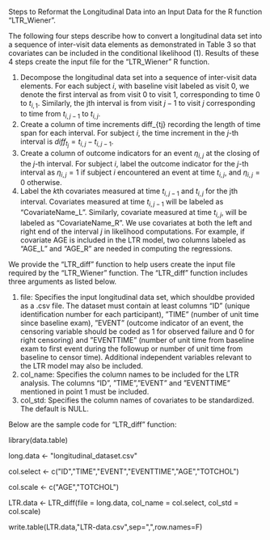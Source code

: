 Steps to Reformat the Longitudinal Data into an Input Data for the R function “LTR_Wiener”.

The following four steps describe how to convert a longitudinal data set into a sequence of inter-visit data elements as demonstrated in Table 3 so that covariates can be
included in the conditional likelihood (1). 
Results of these 4 steps create the input file for the “LTR_Wiener” R function.

1. Decompose the longitudinal data set into a sequence of inter-visit data elements.
   For each subject $i$, with baseline visit labeled as visit 0, we denote the first interval as from visit 0 to visit 1,
   corresponding to time 0 to $t_{i,1}$. Similarly, the jth interval is from visit $j − 1$ to visit $j$ corresponding to time from $t_{i,j−1}$ to $t_{i,j}$.
2. Create a column of time increments diff_{tj} recording the length of time span for each interval.
   For subject $i$, the time increment in the $j$-th interval is $diff_{t_j} = t_{i,j} − t_{i,j−1}$.
3. Create a column of outcome indicators for an event $\eta_{i,j}$ at the closing of the $j$-th interval.
   For subject $i$, label the outcome indicator for the $j$-th interval as $\eta_{i,j} = 1$ if subject $i$ encountered an event at time $t_{i,j}$, and $\eta_{i,j} = 0$ otherwise.
4. Label the $k$th covariates measured at time $t_{i,j−1}$ and $t_{i,j}$ for the jth interval.
   Covariates measured at time $t_{i,j−1}$ will be labeled as “CovariateName_L”.
   Similarly, covariate measured at time $t_{i,j}$, will be labeled as “CovariateName_R”.
   We use covariates at both the left and right end of the interval $j$ in likelihood computations.
   For example, if covariate AGE is included in the LTR model, two columns labeled as “AGE_L” and “AGE_R” are needed in computing the regressions.
   
We provide the “LTR_diff” function to help users create the input file required by the “LTR_Wiener” function. 
The “LTR_diff” function includes three arguments as listed below.
1. file: Specifies the input longitudinal data set, which shouldbe provided as a .csv file.
   The dataset must contain at least columns “ID” (unique identification number for each participant), ”TIME” (number of unit time since baseline exam),
   ”EVENT” (outcome indicator of an event, the censoring variable should be coded as 1 for observed failure and 0 for right censoring) and
   ”EVENTTIME” (number of unit time from baseline exam to first event during the followup or number of unit time from baseline to
   censor time). Additional independent variables relevant to the LTR model may also be included.
2. col_name: Specifies the column names to be included for the LTR analysis.
   The columns “ID”, ”TIME”,”EVENT” and ”EVENTTIME” mentioned in point 1 must be included.
3. col_std: Specifies the column names of covariates to be standardized. The default is NULL.

Below are the sample code for “LTR_diff” function:

library(data.table)

long.data <- "longitudinal_dataset.csv"

col.select <- c("ID","TIME","EVENT","EVENTTIME","AGE","TOTCHOL")

col.scale <- c("AGE","TOTCHOL")

LTR.data <- LTR_diff(file = long.data, col_name = col.select, col_std = col.scale)

write.table(LTR.data,"LTR-data.csv",sep=",",row.names=F)

